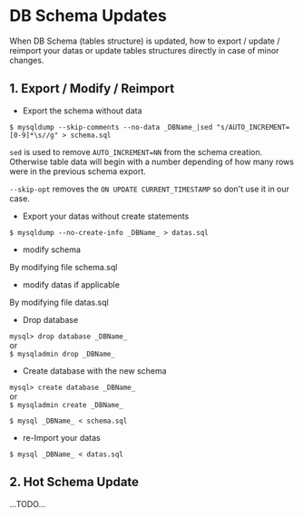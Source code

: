 # DB Schema Updates

When DB Schema (tables structure) is updated, how to export / update / reimport
your datas or update tables structures directly in case of minor changes.

## 1. Export / Modify / Reimport

- Export the schema without data

`$ mysqldump --skip-comments --no-data _DBName_|sed "s/AUTO_INCREMENT=[0-9]*\s//g" > schema.sql`

`sed` is used to remove `AUTO_INCREMENT=NN` from the schema creation. Otherwise
table data will begin with a number depending of how many rows were in the
previous schema export.

`--skip-opt` removes the `ON UPDATE CURRENT_TIMESTAMP` so don't use it in our case.

- Export your datas without create statements

`$ mysqldump --no-create-info _DBName_ > datas.sql`

- modify schema

By modifying file schema.sql

- modify datas if applicable

By modifying file datas.sql

- Drop database

`mysql> drop database _DBName_`  
or  
`$ mysqladmin drop _DBName_`

- Create database with the new schema

`mysql> create database _DBName_`  
or  
`$ mysqladmin create _DBName_`

`$ mysql _DBName_ < schema.sql`

- re-Import your datas

`$ mysql _DBName_ < datas.sql`

## 2. Hot Schema Update

...TODO...
